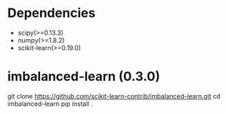 
# Dependencies

* scipy(>=0.13.3)
* numpy(>=1.8.2)
* scikit-learn(>=0.19.0)

# imbalanced-learn (0.3.0)

git clone https://github.com/scikit-learn-contrib/imbalanced-learn.git
cd imbalanced-learn
pip install .